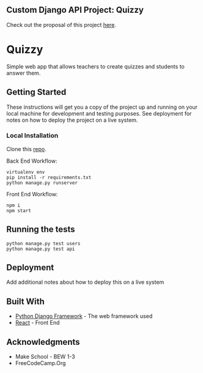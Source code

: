 ## Custom Django API Project: Quizzy

Check out the proposal of this project [here](proposal.md).

# Quizzy

Simple web app that allows teachers to create quizzes and students to answer them.

## Getting Started

These instructions will get you a copy of the project up and running on your local machine for development and testing purposes. See deployment for notes on how to deploy the project on a live system.



### Local Installation

Clone this [repo](https://github.com/makhmudislamov/my-django-api).

Back End Workflow:

```
virtualenv env
pip install -r requirements.txt
python manage.py runserver
```

Front End Workflow:

```
npm i
npm start
```

## Running the tests

```
python manage.py test users
python manage.py test api
```

## Deployment

Add additional notes about how to deploy this on a live system

## Built With

* [Python Django Framework](https://docs.djangoproject.com/en/2.2/) - The web framework used
* [React](https://reactjs.org/docs/getting-started.html) - Front End



## Acknowledgments

* Make School - BEW 1-3
* FreeCodeCamp.Org
